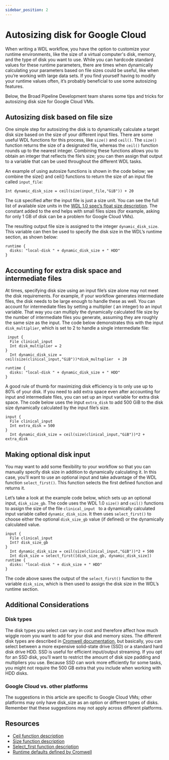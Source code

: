 ```yaml
---
sidebar_position: 2
---
```


# Autosizing disk for Google Cloud
When writing a WDL workflow, you have the option to customize your runtime environments, like the size of a virtual computer's disk, memory, and the type of disk you want to use. While you can hardcode standard values for these runtime parameters, there are times when dynamically calculating your parameters based on file sizes could be useful, like when you’re working with large data sets. If you find yourself having to modify your runtime values often, it’s probably beneficial to use some autosizing features.

Below, the Broad Pipeline Development team shares some tips and tricks for autosizing disk size for Google Cloud VMs.

## Autosizing disk based on file size
One simple step for autosizing the disk is to dynamically calculate a target disk size based on the size of your different input files. There are some useful WDL functions for this process, like `size()` and `ceil()`. The `size()` function returns the size of a designated file, whereas the `ceil()` function rounds up to the nearest integer. Combining these functions allows you to obtain an integer that reflects the file’s size; you can then assign that output to a variable that can be used throughout the different WDL tasks. 

An example of using autosize functions is shown in the code below; we combine the size() and ceil() functions to return the size of an input file called `input_file`:

```wdl
Int dynamic_disk_size = ceil(size(input_file,"GiB")) + 20
```
The `GiB` specified after the input file is just a size unit. You can see the full list of available size units in the [WDL 1.0 spec’s float size description](https://github.com/openwdl/wdl/blob/main/versions/1.0/SPEC.md#float-sizefile-string). The constant added to the end helps with small files sizes (for example, asking for only 1 GB of disk can be a problem for Google Cloud VMs).

The resulting output file size is assigned to the integer `dynamic_disk_size`. This variable can then be used to specify the disk size in the WDL’s runtime section, as shown below:   

```wdl
runtime {
  disks: "local-disk " + dynamic_disk_size + " HDD"
}
```

## Accounting for extra disk space and intermediate files 
At times, specifying disk size using an input file’s size alone may not meet the disk requirements. For example, if your workflow generates intermediate files, the disk needs to be large enough to handle these as well. You can account for intermediate files by setting a multiplier ( an integer) to an input variable. That way you can multiply the dynamically calculated file size by the number of intermediate files you generate, assuming they are roughly the same size as the input. The code below demonstrates this with the input `disk_multiplier`, which is set to 2 to handle a single intermediate file:

```wdl
 input {
  File clinical_input
  Int disk_multiplier = 2
}
  Int dynamic_disk_size = ceil(size(clinical_input,"GiB"))*disk_multuplier  + 20

runtime {
  disks: "local-disk " + dynamic_disk_size + " HDD"
}
```
A good rule of thumb for maximizing disk efficiency is to only use up to 80% of your disk. If you need to add extra space even after accounting for input and intermediate files, you can set up an input variable for extra disk space. The code below uses the input `extra_disk` to add 500 GiB to the disk size dynamically calculated by the input file’s size.

```wdl
input {
  File clinical_input
  Int extra_disk = 500
}
  Int dynamic_disk_size = ceil(size(clinical_input,"GiB"))*2 + extra_disk
```

## Making optional disk input
You may want to add some flexibility to your workflow so that you can manually specify disk size in addition to dynamically calculating it. In this case, you’ll want to use an optional input and take advantage of the WDL function `select_first()`. This function selects the first defined function and returns it. 

Let’s take a look at the example code below, which sets up an optional input, `disk_size_gb`.  The code uses the WDL 1.0 `size()` and `ceil()` functions to assign the size of the file `clinical_input ` to a dynamically calculated input variable called `dynamic_disk_size`. It then uses `select_first()` to choose either the optional `disk_size_gb` value (if defined) or the dynamically calculated value.

```wdl
input {
  File clinical_input
  Int? disk_size_gb
}
  Int dynamic_disk_size = ceil(size(clinical_input,"GiB"))*2 + 500
  Int disk_size = select_first([disk_size_gb, dynamic_disk_size])
runtime {
  disks: "local-disk " + disk_size + " HDD"
}
```
The code above saves the output of the `select_first()` function to the variable `disk_size`, which is then used to assign the disk size in the WDL’s runtime section.

## Additional Considerations

### Disk types
The disk types you select can vary in cost and therefore affect how much wiggle room you want to add for your disk and memory sizes. The different disk types are described in [Cromwell documentation](https://cromwell.readthedocs.io/en/stable/RuntimeAttributes/#disks), but basically, you can select between a more expensive solid-state drive (SSD) or a standard hard disk drive HDD. SSD is useful for efficient input/output streaming. If you opt for an SSD disk, you’ll want to restrict the amount of disk size padding and multipliers you use. Because SSD can work more efficiently for some tasks, you might not require the 500 GB extra that you include when working with HDD disks. 

### Google Cloud vs. other platforms
The suggestions in this article are specific to Google Cloud VMs; other platforms may only have disk_size as an option or different types of disks. Remember that these suggestions may not apply across different platforms.

## Resources
* [Ceil function description](https://github.com/openwdl/wdl/blob/main/versions/1.0/SPEC.md#int-floorfloat-int-ceilfloat-and-int-roundfloat)
* [Size function description](https://github.com/openwdl/wdl/blob/main/versions/1.0/SPEC.md#float-sizefile-string)
* [Select_first function description](https://github.com/openwdl/wdl/blob/main/versions/1.0/SPEC.md#x-select_firstarrayx)
* [Runtime defaults defined by Cromwell](https://cromwell.readthedocs.io/en/stable/RuntimeAttributes/#runtime-attribute-descriptions)
